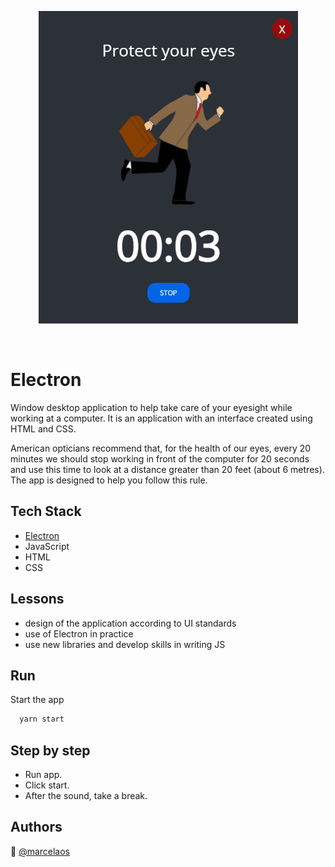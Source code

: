 

<p align="center">
<img src="app/images/eyes.gif" title="app" alt="app"></a>
</p>
<br>


# Electron

Window desktop application to help take care of your eyesight while working at a computer. 
It is an application with an interface created using HTML and CSS.

American opticians recommend that, for the health of our eyes, every 20 minutes we should stop working in front of the computer for 20 seconds and use this time to look at a distance greater than 20 feet (about 6 metres). The app is designed to help you follow this rule.

## Tech Stack

* [Electron](https://www.electronjs.org/)
* JavaScript
* HTML
* CSS

  
## Lessons

* design of the application according to UI standards
* use of Electron in practice
* use new libraries and develop skills in writing JS

  
## Run 

Start the app

```bash
  yarn start
```


## Step by step

- Run app.
- Click start.
- After the sound, take a break. 


## Authors

:woman: [@marcelaos](https://github.com/marcela-os)
